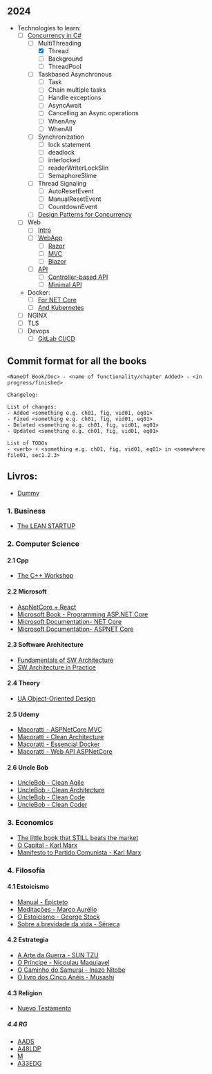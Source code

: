## 2024 
- Technologies to learn:
  - [ ] [Concurrency in C#](https://www.csharptutorial.net/csharp-concurrency/)
    - [ ] MultiThreading
      - [x] Thread
      - [ ] Background
      - [ ] ThreadPool
    - [ ] Taskbased Asynchronous
      - [ ] Task
      - [ ] Chain multiple tasks
      - [ ] Handle exceptions
      - [ ] AsyncAwait
      - [ ] Cancelling an Async operations
      - [ ] WhenAny
      - [ ] WhenAll
    - [ ] Synchronization
      - [ ] lock statement
      - [ ] deadlock
      - [ ] interlocked
      - [ ] readerWriterLockSlin
      - [ ] SemaphoreSlime
    - [ ] Thread Signaling
      - [ ] AutoResetEvent
      - [ ] ManualResetEvent
      - [ ] CountdownEvent
    - [ ] [Design Patterns for Concurrency](https://learn.microsoft.com/en-us/dotnet/standard/asynchronous-programming-patterns/)
  - [ ] Web
    - [ ] [Intro](https://learn.microsoft.com/en-us/visualstudio/get-started/csharp/tutorial-aspnet-core?view=vs-2022)
    - [ ] [WebApp](https://learn.microsoft.com/en-us/aspnet/core/tutorials/choose-web-ui?view=aspnetcore-8.0)
      - [ ] [Razor](https://learn.microsoft.com/en-us/aspnet/core/tutorials/razor-pages/?view=aspnetcore-8.0)
      - [ ] [MVC](https://learn.microsoft.com/en-us/aspnet/core/tutorials/first-mvc-app/start-mvc?view=aspnetcore-8.0&tabs=visual-studio)
      - [ ] [Blazor](https://learn.microsoft.com/en-us/aspnet/core/blazor/tutorials/?view=aspnetcore-8.0)
    - [ ] [API](https://learn.microsoft.com/en-us/aspnet/core/fundamentals/apis?view=aspnetcore-8.0)
      - [ ] [Controller-based API](https://learn.microsoft.com/en-us/aspnet/core/web-api/?view=aspnetcore-8.0)
      - [ ] [Minimal API](https://learn.microsoft.com/en-us/aspnet/core/fundamentals/minimal-apis/overview?view=aspnetcore-8.0)
  - Docker:
    - [ ] [For NET Core](https://www.udemy.com/course/docker-essencial-para-a-plataforma-net/learn/lecture/13509390?start=90)
    - [ ] [And Kubernetes](https://www.udemy.com/course/docker-kubernetes-the-practical-guide/learn/lecture/22166652?start=0#overview)
  - [ ] NGINX
  - [ ] TLS
  - [ ] Devops
    - [ ] [GitLab CI/CD](https://docs.gitlab.com/ee/ci/)

## Commit format for all the books
``` console 
<NameOf Book/Doc> - <name of functionality/chapter Added> - <in progress/finished>

Changelog:

List of changes:
- Added <something e.g. ch01, fig, vid01, eq01> 
- Fixed <something e.g. ch01, fig, vid01, eq01> 
- Deleted <something e.g. ch01, fig, vid01, eq01>
- Updated <something e.g. ch01, fig, vid01, eq01> 

List of TODOs
- <verb> + <something e.g. ch01, fig, vid01, eq01> in <somewhere file01, sec1.2.3>
```

## Livros:
- [Dummy](/dummy.md)

### 1. Business

- [The LEAN STARTUP](/Business/TheLeanStartup.md)
### 2. Computer Science

#### 2.1 Cpp  

- [The C++ Workshop](/ComputerScience/Cplusplus/CppWorkShop/Index.md)

#### 2.2 Microsoft  

- [AspNetCore + React](/ComputerScience/Microsoft/ASPNetCore/ASPNetCore_and_React/CH01.md)  
- [Microsoft Book - Programming ASP.NET Core](/ComputerScience/Microsoft/ASPNetCore/CH01.md)  
- [Microsoft Documentation- NET Core](/ComputerScience/Microsoft/NetCore/home.md)  
- [Microsoft Documentation- ASPNET Core](/ComputerScience/Microsoft/ASPNetCore/CH01.md)  

#### 2.3 Software Architecture

- [Fundamentals of SW Architecture](/ComputerScience/SW-Architecture/FundamentalsOfSWArch/00-Home.md)
- [SW Architecture in Practice](/ComputerScience/SW-Architecture/SWArchInPractice/00-Home.md)

#### 2.4 Theory  

- [UA Object-Oriented Design](/ComputerScience/OOD/ObjectOrientedDesign.md)

#### 2.5 Udemy  

- [Macoratti - ASPNetCore MVC](/Udemy/Microsoft/Macoratti/AspNetCore-MVC/home.md)  
- [Macoratti - Clean Architecture](/Udemy/Microsoft/Macoratti/CleanArchitectureWithASPNETCore/home.md)  
- [Macoratti - Essencial Docker](/Udemy/Microsoft/Macoratti/EssentialDocker/home.md)  
- [Macoratti - Web API ASPNetCore](/Udemy/Microsoft/Macoratti/WebAPI/home.md)  

#### 2.6 Uncle Bob  

- [UncleBob - Clean Agile](/ComputerScience/UncleBob/CleanAgile/Sec00-Index.md)  
- [UncleBob - Clean Architecture](/ComputerScience/UncleBob/CleanArchitecture/Sec00-Index.md)  
- [UncleBob - Clean Code](/ComputerScience/UncleBob/CleanCode/Sec00-Index.md)  
- [UncleBob - Clean Coder](/ComputerScience/UncleBob/CleanCoder/Sec00-Index.md)  

### 3. Economics

- [The little book that STILL beats the market](/Economics/TheLittleBookThatBeatsTheMarket.md)  
- [O Capital - Karl Marx]()  
- [Manifesto to Partido Comunista - Karl Marx]()  
### 4. Filosofía 

#### 4.1 Estoicismo
- [Manual - Epicteto](/Filosofia/Estoicismo/manual_de_epicteto.md)
- [Meditações - Marco Aurélio](/Filosofia/Estoicismo/meditacoes.md)
- [O Estoicismo - George Stock]()
- [Sobre a brevidade da vida - Séneca](/filosofia/Estoicismo/sobre_a_brevidade_da_vida.md)
  
#### 4.2 Estrategia  
- [A Arte da Guerra - SUN TZU](/Filosofia/a_arte_da_guerra.md)  
- [O Príncipe - Nicoulau Maquiavel](/Filosofia/el_principe.md)  
- [O Caminho do Samurai - Inazo Nitobe]()  
- [O livro dos Cinco Anéis - Musashi]()  

#### 4.3 Religion
- [Nuevo Testamento](/Filosofia/Biblia-NovoTestamento.md)
  
##### 4.4 RG  
- [AADS]()  
- [A48LDP]()  
- [M]()  
- [A33EDG]()  
  


